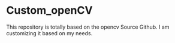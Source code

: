 # Custom_openCV
This repository is totally based on the opencv Source Github. I am customizing it based on my needs. 
